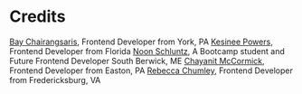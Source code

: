 # Credits

[Bay Chairangsaris](https://github.com/BayLadyCoder), Frontend Developer from York, PA
[Kesinee Powers](https://github.com/KesineeP), Frontend Developer from Florida
[Noon Schluntz](https://github.com/Nuanjan), A Bootcamp student and Future Frontend Developer South Berwick, ME
[Chayanit McCormick](https://github.com/chay-chay), Frontend Developer from Easton, PA
[Rebecca Chumley](https://github.com/rebeccachumley), Frontend Developer from Fredericksburg, VA